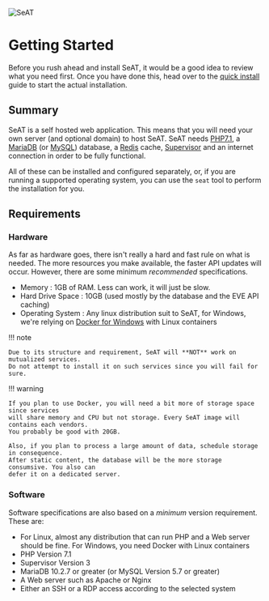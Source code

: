 ![SeAT](http://i.imgur.com/aPPOxSK.png)

# Getting Started

Before you rush ahead and install SeAT, it would be a good idea to review what you need first. Once you have done this,
head over to the [quick install](quick_install/) guide to start the actual installation.

## Summary
SeAT is a self hosted web application. This means that you will need your own server (and optional domain) to host SeAT. SeAT needs [PHP7.1](http://php.net/), a [MariaDB](https://mariadb.org/) (or [MySQL](https://www.mysql.com/)) database, a [Redis](https://redis.io/) cache, [Supervisor](http://supervisord.org/) and an internet connection in order to be fully functional.

All of these can be installed and configured separately, or, if you are running a supported operating system, you can use the `seat` tool to perform the installation for you.

## Requirements

### Hardware
As far as hardware goes, there isn't really a hard and fast rule on what is needed. The more resources you make available, the faster API updates will occur. However, there are some minimum *recommended* specifications.

- Memory            : 1GB of RAM. Less can work, it will just be slow.
- Hard Drive Space  : 10GB (used mostly by the database and the EVE API caching)
- Operating System : Any linux distribution suit to SeAT, for Windows, we're relying on [Docker for Windows](https://docs.docker.com/docker-for-windows/) with Linux containers

!!! note

    Due to its structure and requirement, SeAT will **NOT** work on mutualized services.
    Do not attempt to install it on such services since you will fail for sure.

!!! warning

    If you plan to use Docker, you will need a bit more of storage space since services
    will share memory and CPU but not storage. Every SeAT image will contains each vendors.
    You probably be good with 20GB.
    
    Also, if you plan to process a large amount of data, schedule storage in consequence.
    After static content, the database will be the more storage consumsive. You also can
    defer it on a dedicated server.

### Software
Software specifications are also based on a *minimum* version requirement. These are:

- For Linux, almost any distribution that can run PHP and a Web server should be fine. For Windows, you need Docker with Linux containers
- PHP Version 7.1
- Supervisor Version 3
- MariaDB 10.2.7 or greater (or MySQL Version 5.7 or greater)
- A Web server such as Apache or Nginx
- Either an SSH or a RDP access according to the selected system
